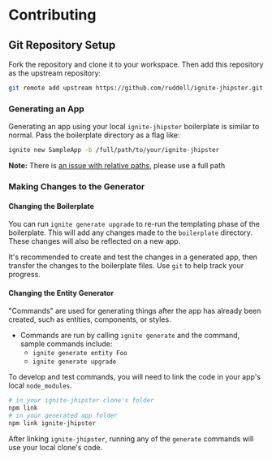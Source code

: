 # Contributing

## Git Repository Setup

Fork the repository and clone it to your workspace. Then add this repository as the upstream repository:

```sh
git remote add upstream https://github.com/ruddell/ignite-jhipster.git
```

### Generating an App

Generating an app using your local `ignite-jhipster` boilerplate is similar to normal.  Pass the boilerplate directory as a flag like:

```sh
ignite new SampleApp -b /full/path/to/your/ignite-jhipster
```

**Note:** There is [an issue with relative paths](https://github.com/infinitered/ignite-ir-boilerplate/issues/107), please use a full path

### Making Changes to the Generator

#### Changing the Boilerplate

You can run `ignite generate upgrade` to re-run the templating phase of the boilerplate. This will add any changes made to the
`boilerplate` directory. These changes will also be reflected on a new app.

It's recommended to create and test the changes in a generated app, then transfer the changes to the boilerplate files. Use `git` to help track your progress.

#### Changing the Entity Generator

"Commands" are used for generating things after the app has already been created, such as entities, components, or styles.

- Commands are run by calling `ignite generate` and the command, sample commands include:
  - `ignite generate entity Foo`
  - `ignite generate upgrade`

To develop and test commands, you will need to link the code in your app's local `node_modules`.

```sh
# in your ignite-jhipster clone's folder
npm link
# in your generated app folder
npm link ignite-jhipster
```

After linking `ignite-jhipster`, running any of the `generate` commands will use your local clone's code.
